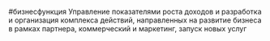 #бизнесфункция 
Управление показателями роста доходов и разработка и организация комплекса действий, направленных на развитие бизнеса в рамках партнера, коммерческий и маркетинг, запуск новых услуг